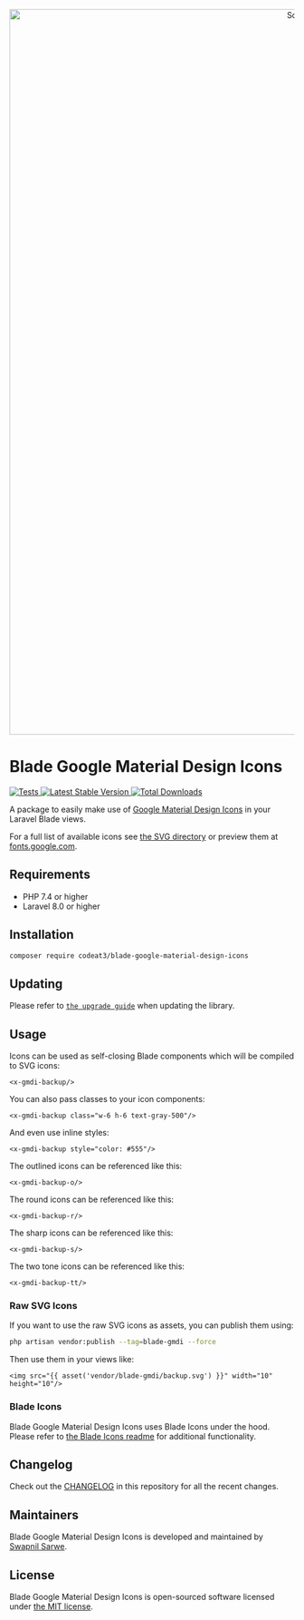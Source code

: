 <p align="center">
    <img src="https://banners.beyondco.de/Blade%20Google%20Material%20Design%20Icons.png?theme=light&packageManager=composer+require&packageName=codeat3%2Fblade-google-material-design-icons&pattern=architect&style=style_1&description=A+package+to+use+Google+Material+Design+Icons+in+your+Laravel+Blade+views&md=1&showWatermark=1&fontSize=100px&images=https%3A%2F%2Flaravel.com%2Fimg%2Flogomark.min.svg" width="1280" title="Social Card Blade Google Material Design Icons">
</p>

# Blade Google Material Design Icons

<a href="https://github.com/codeat3/blade-google-material-design-icons/actions?query=workflow%3ATests">
    <img src="https://github.com/codeat3/blade-google-material-design-icons/workflows/Tests/badge.svg" alt="Tests">
</a>
<a href="https://packagist.org/packages/codeat3/blade-google-material-design-icons">
    <img src="https://img.shields.io/packagist/v/codeat3/blade-google-material-design-icons" alt="Latest Stable Version">
</a>
<a href="https://packagist.org/packages/codeat3/blade-google-material-design-icons">
    <img src="https://img.shields.io/packagist/dt/codeat3/blade-google-material-design-icons" alt="Total Downloads">
</a>

A package to easily make use of [Google Material Design Icons](https://github.com/google/material-design-icons) in your Laravel Blade views.

For a full list of available icons see [the SVG directory](resources/svg) or preview them at [fonts.google.com](https://fonts.google.com/icons).

## Requirements

- PHP 7.4 or higher
- Laravel 8.0 or higher

## Installation

```bash
composer require codeat3/blade-google-material-design-icons
```

## Updating

Please refer to [`the upgrade guide`](UPGRADE.md) when updating the library.

## Usage

Icons can be used as self-closing Blade components which will be compiled to SVG icons:

```blade
<x-gmdi-backup/>
```

You can also pass classes to your icon components:

```blade
<x-gmdi-backup class="w-6 h-6 text-gray-500"/>
```

And even use inline styles:

```blade
<x-gmdi-backup style="color: #555"/>
```

The outlined icons can be referenced like this:

```blade
<x-gmdi-backup-o/>
```

The round icons can be referenced like this:

```blade
<x-gmdi-backup-r/>
```

The sharp icons can be referenced like this:

```blade
<x-gmdi-backup-s/>
```

The two tone icons can be referenced like this:

```blade
<x-gmdi-backup-tt/>
```

### Raw SVG Icons

If you want to use the raw SVG icons as assets, you can publish them using:

```bash
php artisan vendor:publish --tag=blade-gmdi --force
```

Then use them in your views like:

```blade
<img src="{{ asset('vendor/blade-gmdi/backup.svg') }}" width="10" height="10"/>
```

### Blade Icons

Blade Google Material Design Icons uses Blade Icons under the hood. Please refer to [the Blade Icons readme](https://github.com/blade-ui-kit/blade-icons) for additional functionality.

## Changelog

Check out the [CHANGELOG](CHANGELOG.md) in this repository for all the recent changes.

## Maintainers

Blade Google Material Design Icons is developed and maintained by [Swapnil Sarwe](https://swapnilsarwe.com).

## License

Blade Google Material Design Icons is open-sourced software licensed under [the MIT license](LICENSE.md).
